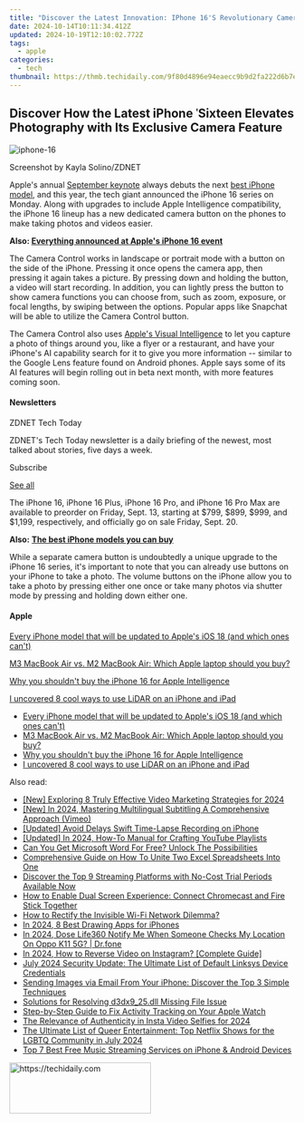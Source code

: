 ```yaml
---
title: "Discover the Latest Innovation: IPhone 16'S Revolutionary Camera Button Unveiled - How It Enhances Photography Experience | TechZN"
date: 2024-10-14T10:11:34.412Z
updated: 2024-10-19T12:10:02.772Z
tags:
  - apple
categories:
  - tech
thumbnail: https://thmb.techidaily.com/9f80d4896e94eaecc9b9d2fa222d6b7ea517f0365f103fdcf83c4e1528970c2b.jpg
---
```


## Discover How the Latest iPhone ˈSixteen Elevates Photography with Its Exclusive Camera Feature

![iphone-16](https://www.zdnet.com/a/img/resize/06e36d3240ef1d79fcdcd9f52e6f07e1698d7fa6/2024/09/09/77dadaef-eabb-4e68-b134-250ef7b86751/screenshot-2024-09-09-at-1-44-10pm.png?auto=webp&width=1280)

Screenshot by Kayla Solino/ZDNET

Apple's annual [September keynote](https://www.zdnet.com/article/what-to-expect-from-apples-iphone-16-its-glowtime-event-and-how-to-watch-the-livestream/) always debuts the next [best iPhone model](https://www.zdnet.com/article/best-iphone/), and this year, the tech giant announced the iPhone 16 series on Monday. Along with upgrades to include Apple Intelligence compatibility, the iPhone 16 lineup has a new dedicated camera button on the phones to make taking photos and videos easier. 

**Also: [Everything announced at Apple's iPhone 16 event](https://www.zdnet.com/article/everything-we-expect-at-apples-iphone-16-event-ai-features-airpods-apple-watch-series-10-more/)**

The Camera Control works in landscape or portrait mode with a button on the side of the iPhone. Pressing it once opens the camera app, then pressing it again takes a picture. By pressing down and holding the button, a video will start recording. In addition, you can lightly press the button to show camera functions you can choose from, such as zoom, exposure, or focal lengths, by swiping between the options. Popular apps like Snapchat will be able to utilize the Camera Control button. 

The Camera Control also uses [Apple's Visual Intelligence](https://www.zdnet.com/article/apple-adds-google-lens-like-visual-intelligence-to-the-iphone-16-camera/) to let you capture a photo of things around you, like a flyer or a restaurant, and have your iPhone's AI capability search for it to give you more information -- similar to the Google Lens feature found on Android phones. Apple says some of its AI features will begin rolling out in beta next month, with more features coming soon.

#### Newsletters

ZDNET Tech Today

ZDNET's Tech Today newsletter is a daily briefing of the newest, most talked about stories, five days a week.

 Subscribe

[See all](https://www.zdnet.com/newsletters/)

The iPhone 16, iPhone 16 Plus, iPhone 16 Pro, and iPhone 16 Pro Max are available to preorder on Friday, Sept. 13, starting at $799, $899, $999, and $1,199, respectively, and officially go on sale Friday, Sept. 20\. 

**Also:** [**The best iPhone models you can buy**](https://www.zdnet.com/article/best-iphone/)

While a separate camera button is undoubtedly a unique upgrade to the iPhone 16 series, it's important to note that you can already use buttons on your iPhone to take a photo. The volume buttons on the iPhone allow you to take a photo by pressing either one once or take many photos via shutter mode by pressing and holding down either one.

#### Apple

[Every iPhone model that will be updated to Apple's iOS 18 (and which ones can't)](https://www.zdnet.com/article/every-iphone-model-compatible-with-apples-ios-18-and-which-ones-arent/ "Every iPhone model that will be updated to Apple's iOS 18 (and which ones can't)")

[M3 MacBook Air vs. M2 MacBook Air: Which Apple laptop should you buy?](https://www.zdnet.com/article/m3-macbook-air-vs-m2-macbook-air/ "M3 MacBook Air vs. M2 MacBook Air: Which Apple laptop should you buy?")

[Why you shouldn't buy the iPhone 16 for Apple Intelligence](https://www.zdnet.com/article/why-you-shouldnt-buy-the-iphone-16-for-apple-intelligence/ "Why you shouldn't buy the iPhone 16 for Apple Intelligence")

[I uncovered 8 cool ways to use LiDAR on an iPhone and iPad](https://www.zdnet.com/article/i-uncovered-8-cool-ways-to-use-lidar-on-an-iphone-and-ipad/ "I uncovered 8 cool ways to use LiDAR on an iPhone and iPad")

* [Every iPhone model that will be updated to Apple's iOS 18 (and which ones can't)](https://www.zdnet.com/article/every-iphone-model-compatible-with-apples-ios-18-and-which-ones-arent/ "Every iPhone model that will be updated to Apple's iOS 18 (and which ones can't)")
* [M3 MacBook Air vs. M2 MacBook Air: Which Apple laptop should you buy?](https://www.zdnet.com/article/m3-macbook-air-vs-m2-macbook-air/ "M3 MacBook Air vs. M2 MacBook Air: Which Apple laptop should you buy?")
* [Why you shouldn't buy the iPhone 16 for Apple Intelligence](https://www.zdnet.com/article/why-you-shouldnt-buy-the-iphone-16-for-apple-intelligence/ "Why you shouldn't buy the iPhone 16 for Apple Intelligence")
* [I uncovered 8 cool ways to use LiDAR on an iPhone and iPad](https://www.zdnet.com/article/i-uncovered-8-cool-ways-to-use-lidar-on-an-iphone-and-ipad/ "I uncovered 8 cool ways to use LiDAR on an iPhone and iPad")

<ins class="adsbygoogle"
     style="display:block"
     data-ad-format="autorelaxed"
     data-ad-client="ca-pub-7571918770474297"
     data-ad-slot="1223367746"></ins>

<ins class="adsbygoogle"
     style="display:block"
     data-ad-client="ca-pub-7571918770474297"
     data-ad-slot="8358498916"
     data-ad-format="auto"
     data-full-width-responsive="true"></ins>

<span class="atpl-alsoreadstyle">Also read:</span>
<div><ul>
<li><a href="https://facebook-record-videos.techidaily.com/new-exploring-8-truly-effective-video-marketing-strategies-for-2024/"><u>[New] Exploring 8 Truly Effective Video Marketing Strategies for 2024</u></a></li>
<li><a href="https://vimeo-videos.techidaily.com/new-in-2024-mastering-multilingual-subtitling-a-comprehensive-approach-vimeo/"><u>[New] In 2024, Mastering Multilingual Subtitling A Comprehensive Approach (Vimeo)</u></a></li>
<li><a href="https://extra-tips.techidaily.com/updated-avoid-delays-swift-time-lapse-recording-on-iphone/"><u>[Updated] Avoid Delays Swift Time-Lapse Recording on iPhone</u></a></li>
<li><a href="https://eaxpv-info.techidaily.com/updated-in-2024-how-to-manual-for-crafting-youtube-playlists/"><u>[Updated] In 2024, How-To Manual for Crafting YouTube Playlists</u></a></li>
<li><a href="https://techno-recovery.techidaily.com/can-you-get-microsoft-word-for-free-unlock-the-possibilities/"><u>Can You Get Microsoft Word For Free? Unlock The Possibilities</u></a></li>
<li><a href="https://techno-recovery.techidaily.com/comprehensive-guide-on-how-to-unite-two-excel-spreadsheets-into-one/"><u>Comprehensive Guide on How To Unite Two Excel Spreadsheets Into One</u></a></li>
<li><a href="https://buynow-help.techidaily.com/discover-the-top-9-streaming-platforms-with-no-cost-trial-periods-available-now/"><u>Discover the Top 9 Streaming Platforms with No-Cost Trial Periods Available Now</u></a></li>
<li><a href="https://techno-recovery.techidaily.com/how-to-enable-dual-screen-experience-connect-chromecast-and-fire-stick-together/"><u>How to Enable Dual Screen Experience: Connect Chromecast and Fire Stick Together</u></a></li>
<li><a href="https://techno-recovery.techidaily.com/how-to-rectify-the-invisible-wi-fi-network-dilemma/"><u>How to Rectify the Invisible Wi-Fi Network Dilemma?</u></a></li>
<li><a href="https://article-tips.techidaily.com/in-2024-8-best-drawing-apps-for-iphones/"><u>In 2024, 8 Best Drawing Apps for iPhones</u></a></li>
<li><a href="https://review-topics.techidaily.com/in-2024-dose-life360-notify-me-when-someone-checks-my-location-on-oppo-k11-5g-drfone-by-drfone-virtual-android/"><u>In 2024, Dose Life360 Notify Me When Someone Checks My Location On Oppo K11 5G? | Dr.fone</u></a></li>
<li><a href="https://instagram-clips.techidaily.com/in-2024-how-to-reverse-video-on-instagram-complete-guide/"><u>In 2024, How to Reverse Video on Instagram? [Complete Guide]</u></a></li>
<li><a href="https://techno-recovery.techidaily.com/july-2024-security-update-the-ultimate-list-of-default-linksys-device-credentials/"><u>July 2024 Security Update: The Ultimate List of Default Linksys Device Credentials</u></a></li>
<li><a href="https://win-updates.techidaily.com/sending-images-via-email-from-your-iphone-discover-the-top-3-simple-techniques/"><u>Sending Images via Email From Your iPhone: Discover the Top 3 Simple Techniques</u></a></li>
<li><a href="https://techno-recovery.techidaily.com/solutions-for-resolving-d3dx925dll-missing-file-issue/"><u>Solutions for Resolving d3dx9_25.dll Missing File Issue</u></a></li>
<li><a href="https://techno-recovery.techidaily.com/step-by-step-guide-to-fix-activity-tracking-on-your-apple-watch/"><u>Step-by-Step Guide to Fix Activity Tracking on Your Apple Watch</u></a></li>
<li><a href="https://instagram-videos.techidaily.com/the-relevance-of-authenticity-in-insta-video-selfies-for-2024/"><u>The Relevance of Authenticity in Insta Video Selfies for 2024</u></a></li>
<li><a href="https://techno-recovery.techidaily.com/the-ultimate-list-of-queer-entertainment-top-netflix-shows-for-the-lgbtq-community-in-july-2024/"><u>The Ultimate List of Queer Entertainment: Top Netflix Shows for the LGBTQ Community in July 2024</u></a></li>
<li><a href="https://techno-recovery.techidaily.com/top-7-best-free-music-streaming-services-on-iphone-and-android-devices/"><u>Top 7 Best Free Music Streaming Services on iPhone & Android Devices</u></a></li>
</ul></div>

<!-- affiliate ads begin -->
<a href="https://aligracehair.sjv.io/c/5597632/2135398/19272" target="_top" id="2135398">
  <img src="//a.impactradius-go.com/display-ad/19272-2135398" border="0" alt="https://techidaily.com" width="250" height="90"/>
</a>
<img height="0" width="0" src="https://aligracehair.sjv.io/i/5597632/2135398/19272" style="position:absolute;visibility:hidden;" border="0" />
<!-- affiliate ads end -->

